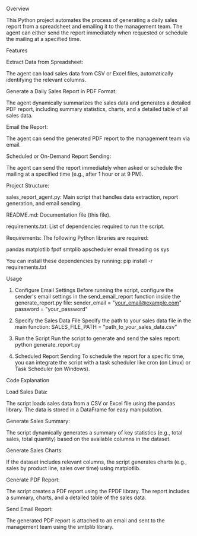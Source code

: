 Overview

This Python project automates the process of generating a daily sales report from a spreadsheet and emailing it to the management team. The agent can either send the report immediately when requested or schedule the mailing at a specified time.

Features

Extract Data from Spreadsheet:

The agent can load sales data from CSV or Excel files, automatically identifying the relevant columns.


Generate a Daily Sales Report in PDF Format:

The agent dynamically summarizes the sales data and generates a detailed PDF report, including summary statistics, charts, and a detailed table of all sales data.


Email the Report:

The agent can send the generated PDF report to the management team via email.


Scheduled or On-Demand Report Sending:

The agent can send the report immediately when asked or schedule the mailing at a specified time (e.g., after 1 hour or at 9 PM).


Project Structure:

sales_report_agent.py: Main script that handles data extraction, report generation, and email sending.


README.md: Documentation file (this file).

requirements.txt: List of dependencies required to run the script.

Requirements:
The following Python libraries are required:

pandas
matplotlib
fpdf
smtplib
apscheduler
email
threading
os
sys

You can install these dependencies by running:
pip install -r requirements.txt

Usage
1. Configure Email Settings
Before running the script, configure the sender's email settings in the send_email_report function inside the generate_report.py file:
sender_email = "your_email@example.com"
password = "your_password"

2. Specify the Sales Data File
Specify the path to your sales data file in the main function:
SALES_FILE_PATH = "path_to_your_sales_data.csv"

3. Run the Script
Run the script to generate and send the sales report:
python generate_report.py

4. Scheduled Report Sending
To schedule the report for a specific time, you can integrate the script with a task scheduler like cron (on Linux) or Task Scheduler (on Windows).

Code Explanation

Load Sales Data:

The script loads sales data from a CSV or Excel file using the pandas library. The data is stored in a DataFrame for easy manipulation.


Generate Sales Summary:

The script dynamically generates a summary of key statistics (e.g., total sales, total quantity) based on the available columns in the dataset.


Generate Sales Charts:

If the dataset includes relevant columns, the script generates charts (e.g., sales by product line, sales over time) using matplotlib.


Generate PDF Report:

The script creates a PDF report using the FPDF library. The report includes a summary, charts, and a detailed table of the sales data.


Send Email Report:

The generated PDF report is attached to an email and sent to the management team using the smtplib library.
